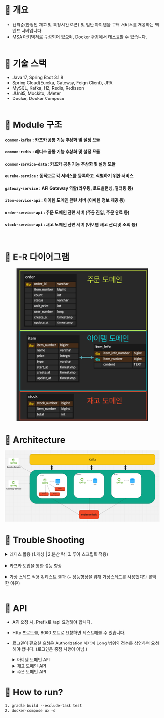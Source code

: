 # 📘 개요
- 선착순(한정된 재고 및 특정시간 오픈) 및 일반 아이템을 구매 서비스를 제공하는 백엔드 서버입니다.
- MSA 아키텍쳐로 구성되어 있으며, Docker 환경에서 테스트할 수 있습니다.
<br/><br/>
# 📕 기술 스택
- Java 17, Spring Boot 3.1.8
- Spring Cloud(Eureka, Gateway, Feign Client), JPA
- MySQL, Kafka, H2, Redis, Redisson
- JUnit5, Mockito, JMeter
- Docker, Docker Compose
<br/><br/>
# 📙 Module 구조
#### `common-kafka` : 카프카 공통 기능 추상화 및 설정 모듈
#### `common-redis` : 레디스 공통 기능 추상화 및 설정 모듈
#### `common-service-data` : 카프카 공통 기능 추상화 및 설정 모듈
#### `eureka-service` : 동적으로 각 서비스를 등록하고, 식별하기 위한 서비스
#### `gateway-service` : API Gateway 역할(라우팅, 로드밸런싱, 필터링 등)
#### `item-service-api` : 아이템 도메인 관련 서버 (아이템 정보 제공 등)
#### `order-service-api` : 주문 도메인 관련 서버 (주문 진입, 주문 완료 등)
#### `stock-service-api` : 재고 도메인 관련 서버 (아이템 재고 관리 및 조회 등)
<br/>

# 📘 E-R 다이어그램
<p align='center'>
    <img src='./image/erd.png' height='500'>
</p>

# 📕 Architecture
<p align='center'>
    <img src='./image/architecture.png'>
</p>

# 📙 Trouble Shooting
<details>
<summary>레디스 활용 (1.캐싱 | 2.분산 락 |3. 루아 스크립트 적용)</summary>

- <h2>#1 레디스 캐싱을 통한 성능 개선</h2>

    - **문제**  | 주문 진입 처리 시 낮은 TPS 처리로 인한 대규모 트래픽 감당 불가
    - **원인**  | MSA 특성상 도메인 별로 분리되어 있어, 정보 요청을 위해 서비스 간 REST 요청이 필요하고, 동기식 + Blocking으로 인한 
    - **대안** | <br/>
        1. 레디스를 통한 캐시 적용 **(✅선택)**
        2. 한정된 스레드 풀 및 커넥션 풀 개선을 위한 WebFlux 적용
    - **선택 이유**<br/>        
        1. 레디스에 캐시된 데이터는 DB접근 없이 빠르게 데이터를 갖고 올 수 있음
        2. WebFlux는 학습곡선이 높고, DB 접근과 같이 Blocking 요청을 제거해야함<br/>
            -> WebClient, R2DBC,  MySQL jasync Driver를 적용하면 되지만, 이는 공식적으로 지원되는 것이 아닌 오픈 소스이라 실제 환경에 적용하기는 부담스러움
    - **결과** | <br/>
        1. Look Aside 패턴 활용(-> 캐시에 없으면 정보 요청 후, 캐시에 반영하는 방식)<br/>        
        2. 성능 약 1.5배 향상 (테스트 환경 : 초당 200개의 요청 | TPS : 130 (Before) -> 191 (After) )<br/>

        **테스트 환경 (Before & After)**
        <p align='center'> 
            <img src='./image/jmeter-conditon.png'>
            <h4>
                - 테스트 결과
            </h4>
            <p align='center'>
            <img src='./image/redis-non-cache.png'>
            ⬇️
            <img src='./image/redis-cache.png'>
            <p/>
            
        </p>


- <h2>#2 Redisson을 활용한 분산락 적용</h2>

    - **문제** | 
        1. 동시에 많은 구매 요청 시, DB서버 부하로 인한 서비스 장애
        2. 대규모 트래픽에서 레디스 캐시 미스 시 순간적인 부하 발생
    - **원인** | 
        1. 데이터베이스 업데이트 요청시, DB 락 경합으로 DB 서버 부하가 장애로 연결됨
        2. 레디스 캐시 미스 시, 모든 요청이 다른 서비스에 REST요청 -> DB를 조회 -> 캐시 Rewrite 순으로 중복 처리되어 DB 부하 및 리소스 낭비 발생
    - **대안** |
        1. Redisson을 통한 분산락 적용
    - **선택 이유**
        1. Redisson의 분산락을 활용하면, 분리된 서비스들의 락 관리가 용이
        2. Redisson의 분산락은 pub/sub 구조로 스핀락에 비해 효율적임
    - **결과** |
        1. 동시에 DB에 락 부하를 주지 않아, DB 성능 향상 및 장애 발생 가능성 제거
        2. 캐시 미스 시, 가장 먼저 락을 휙득한 요청이 캐시를 갱신하여, 리소스 낭비 및 부하 감소

<br/>       
        
- <h2>#3 원자성 보장을 위한 루아 스크립트 사용</h2>

    - **문제** |
        1. 유저가 2개 이상 구매시, 레디스 재고 관리 문제 발생 
    - **원인** |
        1. 레디스의 increment를 통해 1개의 구매는 원자적으로 처리가 가능하지만, 2개이상 구매시 이 후 구매는 재고가 부족하여 문제가 발생함
    - **대안** |
        1. 레디스의 트랜잭션 적용
        2. 루아 스크립트 적용 **(✅선택)**
    - **선택 이유** |
        1. 레디스의 트랜잭션은 rollback 기능이 없고, 부분 성공에 대한 처리가 어려움
        2. 레디스의 루아 스크립트는 원자적으로 처리되므로, 여러개의 재고 차감을 한번에 처리할 수 있음
    - **결과** |
        1. 유저의 2개 이상 구매시, 재고 동시성 문제를 해결할 수 있게 되었음.
        2. 루아 스크립트를 통해, 재사용성이 향상 되었음.
        3. 루아 스크립트는 여러 명령어를 하나의 스크립트로 묶어서 전송해 성능 향상이 될 수 있음 (-> 네트워크 전송 비용 감소)


</details>

<br/>
<details>
<summary>카프카 도입을 통한 성능 향상</summary>

- <h2>#1 메세징 큐를 도입하여 비동기 처리</h2>

    - **문제** |
        1. 유저가 주문 요청 시, 결제 처리 및 주문 반영 등 추가 처리로 인한 TPS 감소
    - **원인** |
        1. 결제 처리 및 데이터베이스 반영등 다른 서비스에 I/O 요청으로 인한 Blocking 로직으로 성능 저하가 발생함
    - **대안** |
        1. 메세징 큐를 활용한 비동기 처리
    - **선택 이유** |
        1. 결제 가능 여부(ex: 잔액 조회)등 처리 가능 여부 정도만 실시간으로 조회하고, 실제 데이터베이스 업데이트 및 다른 서비스의 요청 등은 비동기로 전환하면 성능 향상에 도움이 될 수 있음
    - **결과** |
        1. 메세징 큐를 적용하여 결과적으로 비동기적으로 업데이트 요청을 다를 수 있게 되었음.
        2. 실시간으로 서비스간 요청하여 처리하는 것보다 성능이 향상되어 더 많은 TPS를 처리할 수 있게 되었음


</details>
<br/>
<details>
<summary>가상 스레드 적용 & 테스트 결과 (+ 성능향상을 위해 가상스레드를 사용했지만 롤백한 이유)</summary>

- <h2>#1 가상 스레드 적용 및 성능 향상 예상</h2>

    - **문제** |
        1. 가상 스레드 적용 후, 제한 없는 스레드 개수로 인한 성능 향상 예상
    - **원인** |
        1. 유저의 많은 요청이 들어와도 DB의 한정된 커넥션 개수 제한으로 인한 성능 향상이 없음
        2. MySQL 커넥터는 내부적로 synchronized로 블락되어, 가상 스레드를 적용하더라도 성능 향상이 되지 않음
    - **대안** |
        1. R2DBC를 적용하고, MySQL 커넥터 오픈 소스인 jasync를 적용
    - **적용 안한 이유**
        1. jasync 커넥터는 오픈소스이며, MySQL에서 제공하는 커넥터가 아님
        2. 오픈소스이며, 신뢰성이 낮음
        
</details>
<br/>

# 📘 API
- API 요청 시, Prefix로 /api 요청해야 합니다.
- Http 프로토콜, 8000 포트로 요청하면 테스트해볼 수 있습니다.
- 로그인이 필요한 요청은 Authorization 헤더에 Long 범위의 정수를 삽입하여 요청해야 합니다. (로그인은 중점 사항이 아님.)

    <details>
    <summary>아이템 도메인 API</summary>

    - **아이템 단건 조회**
        **Path** : /item/{itemNumber}    
        **Response Example**
        ``` JSON
        {
            "success" : true,
            "data" : {
                "itemNumber" : 1,
                "name" : "라면",
                "content" : "라면입니다.",
                "price" : 1000,
                "type" : "{TIME_DEAL | GENERAL}", // {선착순 | 일반}
                "start_at" : "YYYY-MM-DD hh:mm:ss" //[optional] type = 선착순인 경우
            }
        }
        ```
    - 아이템 다중 조회 <br/>
        **Path** : /item<br/> 
        **Response Example**
        ```JSON
        {
            "success" : true,
            "data" : [
                {
                    "itemNumber" : 1,
                    "name" : "라면",
                    "price" : 1000,
                    "type" : "{TIME_DEAL | GENERAL}",
                    "startAt" : "YYYY-MM-DD hh:mm:ss" //[optional] type = TIME_DEAL인 경우
                },
                // ...
            ]
        }
        ```
    - 아이템 <-> 주문 서비스 캐시용 (외부 노출x)<br/>
        **Path** : /item/{itemNumber}/cache<br/>
        **Response Example**
        ```JSON
        {
            "itemNumber" : 1,
            "price" : 1000,
            "type" : "{TIME_DEAL | GENERAL}",
            "startAt" : "YYYY-MM-DD hh:mm:ss" //[optional] type = TIME_DEAL인 경우
        }
        ```

    </details>

    <details>
    <summary>재고 도메인 API</summary>

    - 재고 조회<br/>
        **Path** : /stock/{itemNumber}<br/>
        **Response Example**
        ```JSON
        {
            "success" : true,
            "data" : 100 // 아이템 재고
        }
        ```
    - 재고 <-> 주문 서비스 캐시용 (외부 노출x)<br/>
        **Path** : /stock/{itemNumber}/cache <br/>
        **Response Example**
        ```JSON
        {
            "success" : true,
            "data" : 100 // 아이템 재고
        }
        ```
    </details>

    <details>
    <summary>주문 도메인 API</summary>

    - **주문 진입 [로그인 필요]**<br/>
        **Path** : /order<br/>
        **Request Example** <br/>
        ```JSON
        {
            "itemNumber" : 1,
            "count" : 1
        }
        ```
        **Response Example**
        ```JSON
        {
            "success" : true,
            "data" : "orderId"
        }
        ```
    - **주문 결제 처리 [로그인 필요]**<br/>
        **Path** : /order/{orderId} <br/>        
        **Response Example**
        ```JSON
        {
            "success" : true,
            "data" : 100 // 아이템 재고
        }
        ```
    </details>

# 📕 How to run?
```
1. gradle build --exclude-task test
2. docker-compose up -d
```
